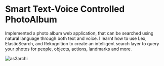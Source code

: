 # Smart Text-Voice Controlled PhotoAlbum

Implemented a photo album web application, that can be searched using natural language
through both text and voice. I learnt how to use Lex, ElasticSearch, and
Rekognition to create an intelligent search layer to query your photos for people,
objects, actions, landmarks and more.

![as2archi](https://user-images.githubusercontent.com/85683392/147719427-a20e80af-51c7-401a-8949-25ec34fa7a84.png)
